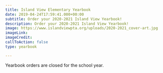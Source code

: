 ```yaml
---
title: Island View Elementary Yearbook
date: 2019-04-24T17:59:41.000+00:00
subtitle: Order your 2020-2021 Island View Yearbook!
description: Order your 2020-2021 Island View Yearbook!
image: https://www.islandviewpta.org/uploads/2020-2021_cover-art.jpg
imageLink: 
imageCredit: 
callToAction: false
type: yearbook

---
```


Yearbook orders are closed for the school year.